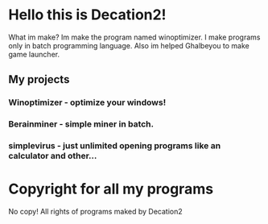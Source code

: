 # Hello this is Decation2!
What im make? Im make the program named winoptimizer.
I make programs only in batch programming language.
Also im helped Ghalbeyou to make game launcher.
## My projects
### Winoptimizer - optimize your windows!
### Berainminer - simple miner in batch.
### simplevirus - just unlimited opening programs like an calculator and other...
# Copyright for all my programs
No copy!
All rights of programs maked by Decation2
